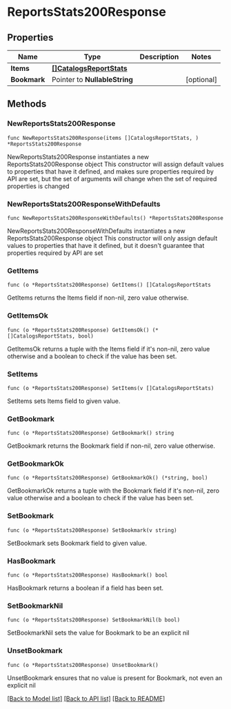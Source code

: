 # ReportsStats200Response

## Properties

Name | Type | Description | Notes
------------ | ------------- | ------------- | -------------
**Items** | [**[]CatalogsReportStats**](CatalogsReportStats.md) |  | 
**Bookmark** | Pointer to **NullableString** |  | [optional] 

## Methods

### NewReportsStats200Response

`func NewReportsStats200Response(items []CatalogsReportStats, ) *ReportsStats200Response`

NewReportsStats200Response instantiates a new ReportsStats200Response object
This constructor will assign default values to properties that have it defined,
and makes sure properties required by API are set, but the set of arguments
will change when the set of required properties is changed

### NewReportsStats200ResponseWithDefaults

`func NewReportsStats200ResponseWithDefaults() *ReportsStats200Response`

NewReportsStats200ResponseWithDefaults instantiates a new ReportsStats200Response object
This constructor will only assign default values to properties that have it defined,
but it doesn't guarantee that properties required by API are set

### GetItems

`func (o *ReportsStats200Response) GetItems() []CatalogsReportStats`

GetItems returns the Items field if non-nil, zero value otherwise.

### GetItemsOk

`func (o *ReportsStats200Response) GetItemsOk() (*[]CatalogsReportStats, bool)`

GetItemsOk returns a tuple with the Items field if it's non-nil, zero value otherwise
and a boolean to check if the value has been set.

### SetItems

`func (o *ReportsStats200Response) SetItems(v []CatalogsReportStats)`

SetItems sets Items field to given value.


### GetBookmark

`func (o *ReportsStats200Response) GetBookmark() string`

GetBookmark returns the Bookmark field if non-nil, zero value otherwise.

### GetBookmarkOk

`func (o *ReportsStats200Response) GetBookmarkOk() (*string, bool)`

GetBookmarkOk returns a tuple with the Bookmark field if it's non-nil, zero value otherwise
and a boolean to check if the value has been set.

### SetBookmark

`func (o *ReportsStats200Response) SetBookmark(v string)`

SetBookmark sets Bookmark field to given value.

### HasBookmark

`func (o *ReportsStats200Response) HasBookmark() bool`

HasBookmark returns a boolean if a field has been set.

### SetBookmarkNil

`func (o *ReportsStats200Response) SetBookmarkNil(b bool)`

 SetBookmarkNil sets the value for Bookmark to be an explicit nil

### UnsetBookmark
`func (o *ReportsStats200Response) UnsetBookmark()`

UnsetBookmark ensures that no value is present for Bookmark, not even an explicit nil

[[Back to Model list]](../README.md#documentation-for-models) [[Back to API list]](../README.md#documentation-for-api-endpoints) [[Back to README]](../README.md)


